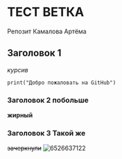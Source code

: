# ТЕСТ ВЕТКА

Репозит Камалова Артёма

## Заголовок 1

_курсив_

```
print("Добро пожаловать на GitHub")
```

### Заголовок 2 побольше

__жирный__

### Заголовок 3 Такой же

~~зачеркнули~~
![6526637122](https://github.com/user-attachments/assets/39e08662-60e5-45c0-8e4f-7a84354fb5ef)
